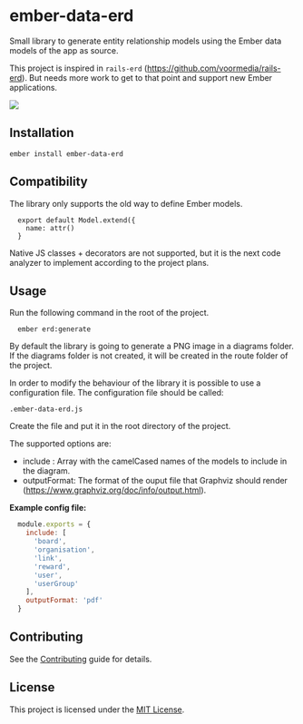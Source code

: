 ember-data-erd
==============================================================================

Small library to generate entity relationship models using the Ember data
models of the app as source.

This project is inspired in `rails-erd` (https://github.com/voormedia/rails-erd).
But needs more work to get to that point and support new Ember applications.

![](https://i.imgur.com/OTXG5RO.png)

Installation
------------------------------------------------------------------------------

```
ember install ember-data-erd

```

Compatibility
------------------------------------------------------------------------------

The library only supports the old way to define Ember models.

```
  export default Model.extend({
    name: attr()
  }
```

Native JS classes + decorators are not supported, but it is the next code
analyzer to implement according to the project plans.

Usage
------------------------------------------------------------------------------

Run the following command in the root of the project.

```
  ember erd:generate
```

By default the library is going to generate a PNG image in a diagrams
folder. If the diagrams folder is not created, it will be created in the
route folder of the project.

In order to modify the behaviour of the library it is possible to use a
configuration file. The configuration file should be called:

`.ember-data-erd.js`

Create the file and put it in the root directory of the project.

The supported options are:

- include : Array with the camelCased names of the models to include in the
  diagram.
- outputFormat: The format of the ouput file that Graphviz should render
  (https://www.graphviz.org/doc/info/output.html).


**Example config file:**

```js
  module.exports = {
    include: [
      'board',
      'organisation',
      'link',
      'reward',
      'user',
      'userGroup'
    ],
    outputFormat: 'pdf'
  }
```

Contributing
------------------------------------------------------------------------------

See the [Contributing](CONTRIBUTING.md) guide for details.


License
------------------------------------------------------------------------------

This project is licensed under the [MIT License](LICENSE.md).
